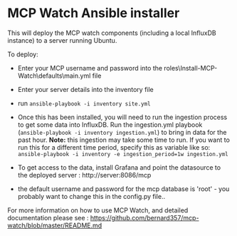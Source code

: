 # MCP Watch Ansible installer
This will deploy the MCP watch components (including a local InfluxDB instance) to a server running Ubuntu.

To deploy:
* Enter your MCP username and password into the roles\Install-MCP-Watch\defaults\main.yml file
* Enter your server details into the inventory file
* run `ansible-playbook -i inventory site.yml`
* Once this has been installed, you will need to run the ingestion process to get some data into InfluxDB. Run the ingestion.yml playbook (`ansible-playbook -i inventory ingestion.yml`) to bring in data for the past hour. 
**Note:** this ingestion may take some time to run. If you want to run this for a different time period, specify this as variable like so: `ansible-playbook -i inventory -e ingestion_period=1w ingestion.yml`

* To get access to the data, install Grafana and point the datasource to the deployed server : http://server:8086/mcp
* the default username and password for the mcp database is 'root' - you probably want to change this in the config.py file..

For more information on how to use MCP Watch, and detailed documentation please see : <https://github.com/bernard357/mcp-watch/blob/master/README.md>